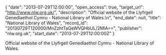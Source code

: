 {
  "date": "2013-07-29T12:00:00", 
  "open_access": true, 
  "target_url": "http://www.nlw.org.uk/", 
  "description": "Official website of the Llyfrgell Genedlaethol Cymru - National Library of Wales.\n", 
  "end_date": null, 
  "title": "National Library of Wales", 
  "record_id": "20130729T120000/MnZzhtTaQeWVQHbUL/2MlA==", 
  "publisher": "nlw.org.uk", 
  "start_date": "2013-07-29T12:00:00Z"
}

Official website of the Llyfrgell Genedlaethol Cymru - National Library of Wales.
